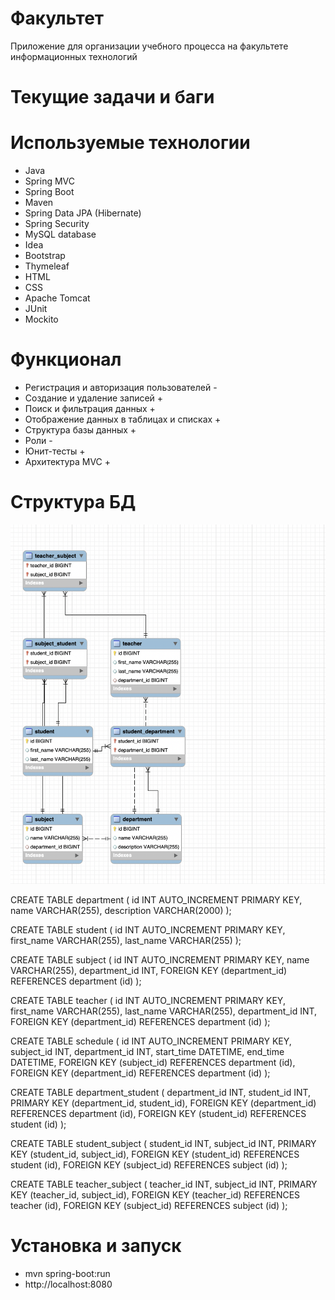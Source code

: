 # Факультет
Приложение для организации учебного процесса на факультете информационных технологий

# Текущие задачи и баги

# Используемые технологии

* Java
* Spring MVC
* Spring Boot
* Maven
* Spring Data JPA (Hibernate)
* Spring Security
* MySQL database
* Idea
* Bootstrap
* Thymeleaf
* HTML
* CSS
* Apache Tomcat
* JUnit
* Mockito

# Функционал

* Регистрация и авторизация пользователей -
* Создание и удаление записей +
* Поиск и фильтрация данных +
* Отображение данных в таблицах и списках +
* Структура базы данных +
* Роли -
* Юнит-тесты +
* Архитектура MVC + 

# Структура БД

![Image alt](https://github.com/ArtsiomChekh/faculty-app/blob/b9102fc02c85e27e123ceb751eef375075b9b655/src/main/resources/static/img/MyDB.png)

CREATE TABLE department (
id INT AUTO_INCREMENT PRIMARY KEY,
name VARCHAR(255),
description VARCHAR(2000)
);

CREATE TABLE student (
id INT AUTO_INCREMENT PRIMARY KEY,
first_name VARCHAR(255),
last_name VARCHAR(255)
);

CREATE TABLE subject (
id INT AUTO_INCREMENT PRIMARY KEY,
name VARCHAR(255),
department_id INT,
FOREIGN KEY (department_id) REFERENCES department (id)
);

CREATE TABLE teacher (
id INT AUTO_INCREMENT PRIMARY KEY,
first_name VARCHAR(255),
last_name VARCHAR(255),
department_id INT,
FOREIGN KEY (department_id) REFERENCES department (id)
);

CREATE TABLE schedule (
id INT AUTO_INCREMENT PRIMARY KEY,
subject_id INT,
department_id INT,
start_time DATETIME,
end_time DATETIME,
FOREIGN KEY (subject_id) REFERENCES department (id),
FOREIGN KEY (department_id) REFERENCES department (id)
);

CREATE TABLE department_student (
department_id INT,
student_id INT,
PRIMARY KEY (department_id, student_id),
FOREIGN KEY (department_id) REFERENCES department (id),
FOREIGN KEY (student_id) REFERENCES student (id)
);

CREATE TABLE student_subject (
student_id INT,
subject_id INT,
PRIMARY KEY (student_id, subject_id),
FOREIGN KEY (student_id) REFERENCES student (id),
FOREIGN KEY (subject_id) REFERENCES subject (id)
);

CREATE TABLE teacher_subject (
teacher_id INT,
subject_id INT,
PRIMARY KEY (teacher_id, subject_id),
FOREIGN KEY (teacher_id) REFERENCES teacher (id),
FOREIGN KEY (subject_id) REFERENCES subject (id)
);


# Установка и запуск
* mvn spring-boot:run
* http://localhost:8080
